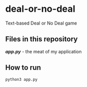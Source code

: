 # deal-or-no-deal

Text-based Deal or No Deal game

## Files in this repository

__*app.<span></span>py*__ - the meat of my application

## How to run

`python3 app.py`